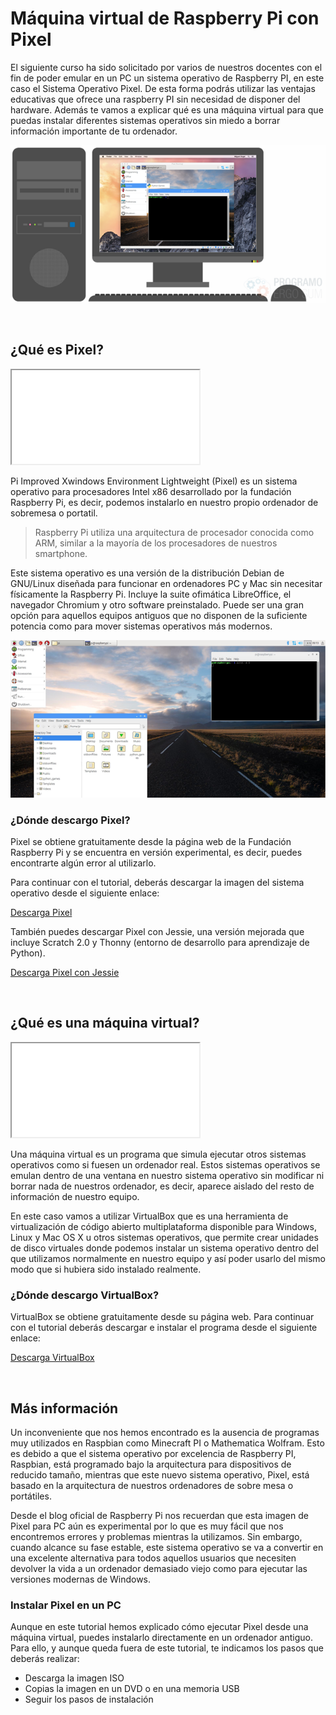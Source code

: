 # Máquina virtual de Raspberry Pi con Pixel

El siguiente curso ha sido solicitado por varios de nuestros docentes con el fin de poder emular en un PC un sistema operativo de Raspberry PI, en este caso el Sistema Operativo Pixel. De esta forma podrás utilizar las ventajas educativas que ofrece una raspberry PI sin necesidad de disponer del hardware. Además te vamos a explicar qué es una máquina virtual para que puedas instalar diferentes sistemas operativos sin miedo a borrar información importante de tu ordenador.

![](img/maquina-virtual-pixel.png)



<br />



## ¿Qué es Pixel?

<div class="iframe">
  <iframe src="//www.youtube.com/embed/3vpowX-ORMo" allowfullscreen></iframe>
</div>

Pi Improved Xwindows Environment Lightweight (Pixel) es un sistema operativo para procesadores Intel x86 desarrollado por la fundación Raspberry Pi, es decir, podemos instalarlo en nuestro propio ordenador de sobremesa o portatil.

> Raspberry Pi utiliza una arquitectura de procesador conocida como ARM, similar a la mayoría de los procesadores de nuestros smartphone.

Este sistema operativo es una versión de la distribución Debian de GNU/Linux diseñada para funcionar en ordenadores PC y Mac sin necesitar físicamente la Raspberry Pi. Incluye la suite ofimática LibreOffice, el navegador Chromium y otro software preinstalado. Puede ser una gran opción para aquellos equipos antiguos que no disponen de la suficiente potencia como para mover sistemas operativos más modernos.

![](img/pixel.png)

### ¿Dónde descargo Pixel?

Pixel se obtiene gratuitamente desde la página web de la Fundación Raspberry Pi y se encuentra en versión experimental, es decir, puedes encontrarte algún error al utilizarlo.

Para continuar con el tutorial, deberás descargar la imagen del sistema operativo desde el siguiente enlace:

<a target="_blank" href="http://downloads.raspberrypi.org/pixel_x86/images/pixel_x86-2016-12-13/2016-12-13-pixel-x86-jessie.iso">Descarga Pixel</a>

También puedes descargar Pixel con Jessie, una versión mejorada que incluye Scratch 2.0 y Thonny (entorno de desarrollo para aprendizaje de Python).

<a target="_blank" href="https://www.raspberrypi.org/downloads/raspberry-pi-desktop">Descarga Pixel con Jessie</a>



<br />



## ¿Qué es una máquina virtual?

<div class="iframe">
  <iframe src="//www.youtube.com/embed/PB_Z3wKyP_U" allowfullscreen></iframe>
</div>

Una máquina virtual es un programa que simula ejecutar otros sistemas operativos como si fuesen un ordenador real. Estos sistemas operativos se emulan dentro de una ventana en nuestro sistema operativo sin modificar ni borrar nada de nuestros ordenador, es decir, aparece aislado del resto de información de nuestro equipo.

En este caso vamos a utilizar VirtualBox que es una herramienta de virtualización de código abierto multiplataforma disponible para Windows, Linux y Mac OS X u otros sistemas operativos, que permite crear unidades de disco virtuales donde podemos instalar un sistema operativo dentro del que utilizamos normalmente en nuestro equipo y así poder usarlo del mismo modo que si hubiera sido instalado realmente.

### ¿Dónde descargo VirtualBox?

VirtualBox se obtiene gratuitamente desde su página web. Para continuar con el tutorial deberás descargar e instalar el programa desde el siguiente enlace:

<a target="_blank" href="https://www.virtualbox.org/wiki/Downloads">Descarga VirtualBox</a>



<br />



## Más información

Un inconveniente que nos hemos encontrado es la ausencia de programas muy utilizados en Raspbian como Minecraft PI o Mathematica Wolfram. Esto es debido a que el sistema operativo por excelencia de Raspberry PI, Raspbian, está programado bajo la arquitectura para dispositivos de reducido tamaño, mientras que este nuevo sistema operativo, Pixel, está basado en la arquitectura de nuestros ordenadores de sobre mesa o portátiles.

Desde el blog oficial de Raspberry Pi nos recuerdan que esta imagen de Pixel para PC aún es experimental por lo que es muy fácil que nos encontremos errores y problemas mientras la utilizamos. Sin embargo, cuando alcance su fase estable, este sistema operativo se va a convertir en una excelente alternativa para todos aquellos usuarios que necesiten devolver la vida a un ordenador demasiado viejo como para ejecutar las versiones modernas de Windows.

### Instalar Pixel en un PC

Aunque en este tutorial hemos explicado cómo ejecutar Pixel desde una máquina virtual, puedes instalarlo directamente en un ordenador antiguo. Para ello, y aunque queda fuera de este tutorial, te indicamos los pasos que deberás realizar:

- Descarga la imagen ISO
- Copias la imagen en un DVD o en una memoria USB
- Seguir los pasos de instalación

